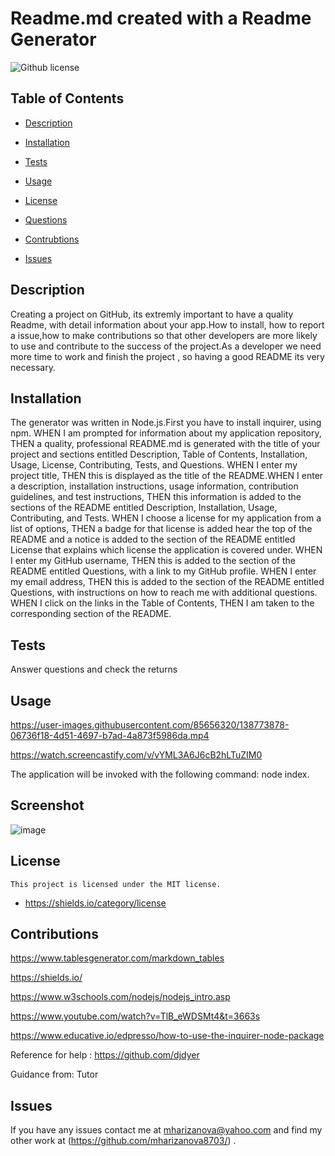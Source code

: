 # Readme.md created with a Readme Generator
  ![Github license](https://img.shields.io/badge/license-MIT-blue.svg)

  ## Table of Contents

  * [Description](#Description)
  * [Installation](#Installation)
  * [Tests](#Tests)
  * [Usage](#Tests)
  
 * [License](#License)

  * [Questions](#Questions)
  * [Contrubtions](#Contributions)
  * [Issues](#Contributions)


  ## Description

  Creating a project on GitHub, its extremly important to have a quality Readme, with detail information about your app.How to install, how to report a issue,how to make contributions so that other developers are more likely to use and contribute to the success of the project.As a developer  we need more time to work and finish the project , so having a good README its very necessary.

  ## Installation

  The generator was written in Node.js.First you have to install inquirer, using npm. WHEN I am prompted for information about my application repository, THEN a quality, professional README.md is generated with the title of your project and sections entitled Description, Table of Contents, Installation, Usage, License, Contributing, Tests, and Questions. WHEN I enter my project title, THEN this is displayed as the title of the README.WHEN I enter a description, installation instructions, usage information, contribution guidelines, and test instructions, THEN this information is added to the sections of the README entitled Description, Installation, Usage, Contributing, and Tests. WHEN I choose a license for my application from a list of options, THEN a badge for that license is added hear the top of the README and a notice is added to the section of the README entitled License that explains which license the application is covered under. WHEN I enter my GitHub username, THEN this is added to the section of the README entitled Questions, with a link to my GitHub profile. WHEN I enter my email address, THEN this is added to the section of the README entitled Questions, with instructions on how to reach me with additional questions. WHEN I click on the links in the Table of Contents, THEN I am taken to the corresponding section of the README.

  ## Tests

  Answer questions and check the returns

  ## Usage
  
  
https://user-images.githubusercontent.com/85656320/138773878-06736f18-4d51-4697-b7ad-4a873f5986da.mp4
  
  https://watch.screencastify.com/v/vYML3A6J6cB2hLTuZIM0

   The application will be invoked with the following command: node index.
   
   ## Screenshot
   
   
   ![image](https://user-images.githubusercontent.com/85656320/139107371-b639704f-021c-4927-8141-b4b3d657bbf0.png)

   

  ## License 
    
    This project is licensed under the MIT license.
    
    
   * https://shields.io/category/license

  ## Contributions

  https://www.tablesgenerator.com/markdown_tables
  
  https://shields.io/
  
  https://www.w3schools.com/nodejs/nodejs_intro.asp
  
  https://www.youtube.com/watch?v=TlB_eWDSMt4&t=3663s
  
  https://www.educative.io/edpresso/how-to-use-the-inquirer-node-package
     
 Reference for help : https://github.com/djdyer
 
  Guidance from: Tutor
     

  ## Issues

  If you have any issues contact me at mharizanova@yahoo.com and find my other work at (https://github.com/mharizanova8703/) .

  
 
